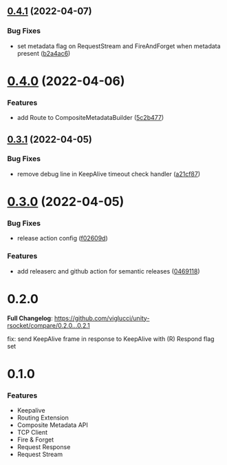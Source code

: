 ## [0.4.1](https://github.com/viglucci/unity-rsocket/compare/v0.4.0...v0.4.1) (2022-04-07)


### Bug Fixes

* set metadata flag on RequestStream and FireAndForget when metadata present ([b2a4ac6](https://github.com/viglucci/unity-rsocket/commit/b2a4ac69865c7e96d395300a68068045f901e3fd))

# [0.4.0](https://github.com/viglucci/unity-rsocket/compare/v0.3.1...v0.4.0) (2022-04-06)


### Features

* add Route to CompositeMetadataBuilder ([5c2b477](https://github.com/viglucci/unity-rsocket/commit/5c2b477aa0c82114c36e899fadb51f432088a403))

## [0.3.1](https://github.com/viglucci/unity-rsocket/compare/v0.3.0...v0.3.1) (2022-04-05)


### Bug Fixes

* remove debug line in KeepAlive timeout check handler ([a21cf87](https://github.com/viglucci/unity-rsocket/commit/a21cf87732efb9809c78c8011e7bfe12237a68b4))

# [0.3.0](https://github.com/viglucci/unity-rsocket/compare/v0.2.1...v0.3.0) (2022-04-05)


### Bug Fixes

* release action config ([f02609d](https://github.com/viglucci/unity-rsocket/commit/f02609d52055bc30f1b0385adab67100023011e5))


### Features

* add releaserc and github action for semantic releases ([0469118](https://github.com/viglucci/unity-rsocket/commit/04691181d0c3a3e133d6f8d244a2fb2b44cda439))

# 0.2.0

**Full Changelog**: https://github.com/viglucci/unity-rsocket/compare/0.2.0...0.2.1

fix: send KeepAlive frame in response to KeepAlive with (R) Respond flag set

# 0.1.0

### Features

- Keepalive
- Routing Extension
- Composite Metadata API
- TCP Client
- Fire & Forget
- Request Response
- Request Stream

